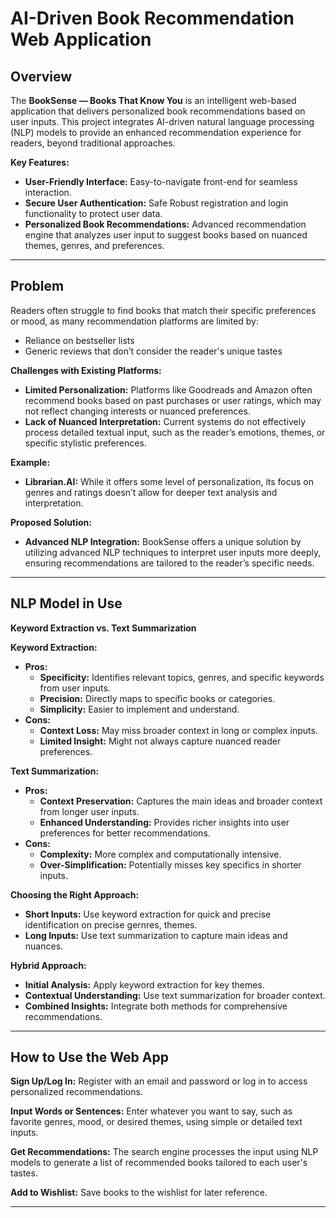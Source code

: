 # AI-Driven Book Recommendation Web Application

## Overview

The **BookSense — Books That Know You** is an intelligent web-based application that delivers personalized book recommendations based on user inputs. This project integrates AI-driven natural language processing (NLP) models to provide an enhanced recommendation experience for readers, beyond traditional approaches.

**Key Features:**
- **User-Friendly Interface:** Easy-to-navigate front-end for seamless interaction.
- **Secure User Authentication:** Safe Robust registration and login functionality to protect user data.
- **Personalized Book Recommendations:** Advanced recommendation engine that analyzes user input to suggest books based on nuanced themes, genres, and preferences.

---

## Problem

Readers often struggle to find books that match their specific preferences or mood, as many recommendation platforms are limited by:
- Reliance on bestseller lists
- Generic reviews that don’t consider the reader's unique tastes

**Challenges with Existing Platforms:**
- **Limited Personalization:** Platforms like Goodreads and Amazon often recommend books based on past purchases or user ratings, which may not reflect changing interests or nuanced preferences.
- **Lack of Nuanced Interpretation:** Current systems do not effectively process detailed textual input, such as the reader’s emotions, themes, or specific stylistic preferences.

**Example:**
- **Librarian.AI:** While it offers some level of personalization, its focus on genres and ratings doesn’t allow for deeper text analysis and interpretation.

**Proposed Solution:**
- **Advanced NLP Integration:** BookSense offers a unique solution by utilizing advanced NLP techniques to interpret user inputs more deeply, ensuring recommendations are tailored to the reader’s specific needs.

---

## NLP Model in Use

**Keyword Extraction vs. Text Summarization**

**Keyword Extraction:**
- **Pros:**
  - **Specificity:** Identifies relevant topics, genres, and specific keywords from user inputs.
  - **Precision:** Directly maps to specific books or categories.
  - **Simplicity:** Easier to implement and understand.
- **Cons:**
  - **Context Loss:** May miss broader context in long or complex inputs.
  - **Limited Insight:** Might not always capture nuanced reader preferences.

**Text Summarization:**
- **Pros:**
  - **Context Preservation:** Captures the main ideas and broader context from longer user inputs.
  - **Enhanced Understanding:** Provides richer insights into user preferences for better recommendations.
- **Cons:**
  - **Complexity:** More complex and computationally intensive.
  - **Over-Simplification:** Potentially misses key specifics in shorter inputs.

**Choosing the Right Approach:**
- **Short Inputs:** Use keyword extraction for quick and precise identification on precise gernres, themes.
- **Long Inputs:** Use text summarization to capture main ideas and nuances.

**Hybrid Approach:**
- **Initial Analysis:** Apply keyword extraction for key themes.
- **Contextual Understanding:** Use text summarization for broader context.
- **Combined Insights:** Integrate both methods for comprehensive recommendations.

---

## How to Use the Web App

**Sign Up/Log In:** Register with an email and password or log in to access personalized recommendations.

**Input Words or Sentences:** Enter whatever you want to say, such as favorite genres, mood, or desired themes, using simple or detailed text inputs.

**Get Recommendations:** The search engine processes the input using NLP models to generate a list of recommended books tailored to each user's tastes.

**Add to Wishlist:** Save books to the wishlist for later reference.

---
